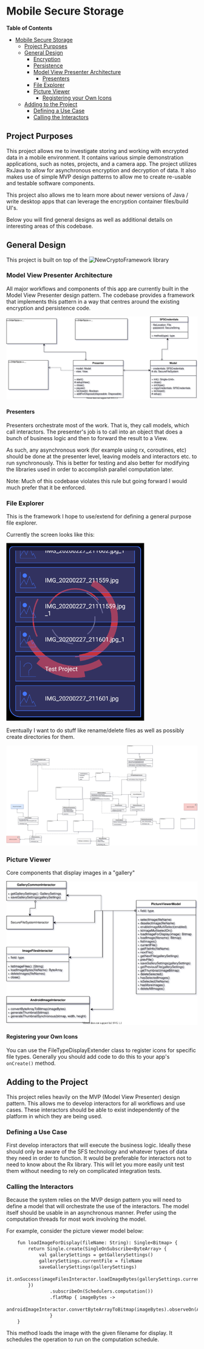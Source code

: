 # Mobile Secure Storage

**Table of Contents**

- [Mobile Secure Storage](#mobile-secure-storage)
  - [Project Purposes](#project-purposes)
  - [General Design](#general-design)
    - [Encryption](#encryption)
    - [Persistence](#persistence)
    - [Model View Presenter Architecture](#model-view-presenter-architecture)
      - [Presenters](#presenters)
    - [File Explorer](#file-explorer)
    - [Picture Viewer](#picture-viewer)
      - [Registering your Own Icons](#registering-your-own-icons)
  - [Adding to the Project](#adding-to-the-project)
    - [Defining a Use Case](#defining-a-use-case)
    - [Calling the Interactors](#calling-the-interactors)

<a name="project_purposes"></a>
## Project Purposes
This project allows me to investigate storing and working with encrypted data in a mobile environment.  It contains various simple demonstration applications, such as notes, projects, and a camera app.  The project utilizes RxJava to allow for asynchronous encryption and decryption of data.  It also makes use of simple MVP design patterns to allow me to create re-usable and testable software components.

This project also allows me to learn more about newer versions of Java / write desktop apps that can leverage the encryption container files/build UI's.

Below you will find general designs as well as additional details on interesting areas of this codebase.

<a name="general_design"></a>
## General Design

This project is built on top of the ![NewCryptoFramework](https://github.com/kevinvandenbreemen/NewCryptoFramework) library

### Model View Presenter Architecture
All major workflows and components of this app are currently built in the Model View Presenter design pattern.  The codebase provides a framework that implements this pattern in a way that centres around the existing encryption and persistence code.

![](./documentation/resource/SFS-MVP%20Contract.svg)

#### Presenters
Presenters orchestrate most of the work.  That is, they call models, which call interactors.  The presenter's job is to call into an object that does a bunch of business logic and then to forward the result to a View.

As such, any asynchronous work (for example using rx, coroutines, etc) should be done at the presenter level, leaving models and interactors etc. to run synchronously.  This is better for testing and also better for modifying the libraries used in order to accomplish parallel computation later.

Note:  Much of this codebase violates this rule but going forward I would much prefer that it be enforced.

### File Explorer
This is the framework I hope to use/extend for defining a general purpose file explorer.  

Currently the screen looks like this:

![](./documentation/resource/filesListScreenshot.png)

Eventually I want to do stuff like rename/delete files as well as possibly create directories for them.

![](./documentation/resource/SFS-File%20Explorer%20Participants.svg)

### Picture Viewer
Core components that display images in a "gallery"

![](./documentation/resource/SFS-Picture%20Viewer.svg)


#### Registering your Own Icons
You can use the FileTypeDisplayExtender class to register icons for specific file types.  Generally you should add code to do this to your app's `onCreate()` method.

## Adding to the Project
This project relies heavily on the MVP (Model View Presenter) design pattern.  This allows me to develop interactors for all workflows and use cases.  These
interactors should be able to exist independently of the platform in which they are being used.

### Defining a Use Case
First develop interactors that will execute the business logic.  Ideally these should only be aware of the SFS technology and whatever types of data they need in order to function.  It would be preferable
for interactors not to need to know about the Rx library.  This will let you more easily unit test them without needing to rely on complicated integration tests.

### Calling the Interactors
Because the system relies on the MVP design pattern you will need to define a model that will orchestrate the use of the interactors.  The model itself should be usable
in an asynchronous manner.  Prefer using the computation threads for most work involving the model.

For example, consider the picture viewer model below:

```
    fun loadImageForDisplay(fileName: String): Single<Bitmap> {
        return Single.create(SingleOnSubscribe<ByteArray> {
            val gallerySettings = getGallerySettings()
            gallerySettings.currentFile = fileName
            saveGallerySettings(gallerySettings)
            it.onSuccess(imageFilesInteractor.loadImageBytes(gallerySettings.currentFile!!))
        })
                .subscribeOn(Schedulers.computation())
                .flatMap { imageBytes ->
                    androidImageInteractor.convertByteArrayToBitmap(imageBytes).observeOn(AndroidSchedulers.mainThread())
                }
    }
```

This method loads the image with the given filename for display.  It schedules the operation to run on the computation schedule.
